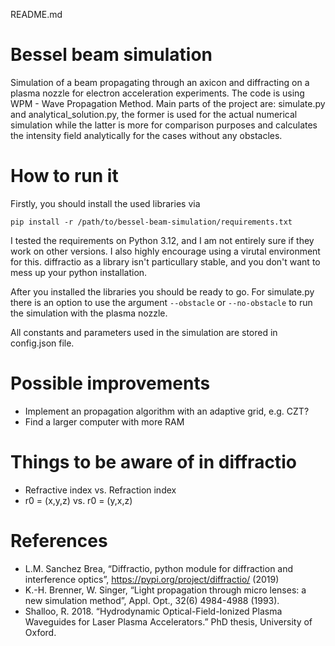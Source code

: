 README.md
# Bessel beam simulation
Simulation of a beam propagating through an axicon and diffracting on a plasma nozzle for electron acceleration experiments.
The code is using WPM - Wave Propagation Method.
Main parts of the project are: simulate.py and analytical_solution.py, the former is used for the actual numerical simulation while the latter
is more for comparison purposes and calculates the intensity field analytically for the cases without any obstacles.

# How to run it
Firstly, you should install the used libraries via
```
pip install -r /path/to/bessel-beam-simulation/requirements.txt
```
I tested the requirements on Python 3.12, and I am not entirely sure if they work on other versions.
I also highly encourage using a virutal environment for this. diffractio as a library isn't particullary stable, and you don't want to mess up your python installation.

After you installed the libraries you should be ready to go. For simulate.py there is an option to use the argument `--obstacle` or `--no-obstacle`
to run the simulation with the plasma nozzle.

All constants and parameters used in the simulation are stored in config.json file.

# Possible improvements
- Implement an propagation algorithm with an adaptive grid, e.g. CZT?
- Find a larger computer with more RAM

# Things to be aware of in diffractio
- Refractive index vs. Refraction index
- r0 = (x,y,z) vs. r0 = (y,x,z)

# References
- L.M. Sanchez Brea, “Diffractio, python module for diffraction and interference optics”, https://pypi.org/project/diffractio/ (2019)
- K.-H. Brenner, W. Singer, “Light propagation through micro lenses: a new simulation method”, Appl. Opt., 32(6) 4984-4988 (1993).
- Shalloo, R. 2018. “Hydrodynamic Optical-Field-Ionized Plasma Waveguides for Laser Plasma Accelerators.” PhD thesis, University of Oxford.

